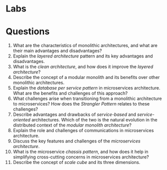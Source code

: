 # Labs

# Questions
1. What are the characteristics of monolithic architectures, and what are their main advantages and disadvantages?
2. Explain the *layered architecture* pattern and its key advantages and disadvantages.
3. What is the *clean architecture*, and how does it improve the *layered architecture*? 
4. Describe the concept of a modular monolith and its benefits over other monolithic architectures.
5. Explain the *database per service pattern* in microservices architecture. What are the benefits and challenges of this approach?
6. What challenges arise when transitioning from a monolithic architecture to microservices? How does the *Strangler Pattern* relates to these challenges?
7. Describe advantages and drawbacks of *service-based* and *service-oriented* architectures. Which of the two is the natural evolution in the distributed context of the *modular monolith architecture*?
8. Explain the role and challenges of communications in microservices architecture.
9. Discuss the key features and challenges of the *microservices architecture*.
10. What is the microservice *chassis pattern*, and how does it help in simplifying cross-cutting concerns in microservices architecture?
11. Describe the concept of *scale cube* and its three dimensions.